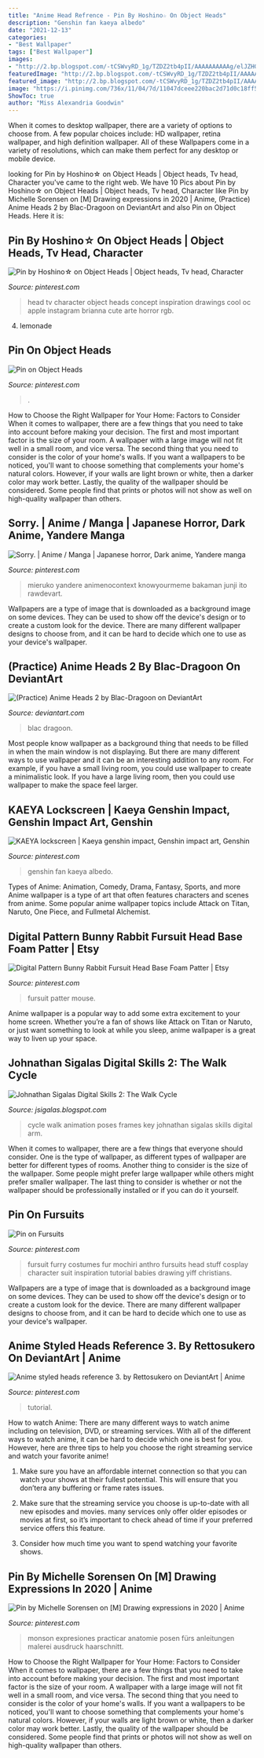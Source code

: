 ```yaml
---
title: "Anime Head Refrence - Pin By Hoshino☆ On Object Heads"
description: "Genshin fan kaeya albedo"
date: "2021-12-13"
categories:
- "Best Wallpaper"
tags: ["Best Wallpaper"]
images:
- "http://2.bp.blogspot.com/-tCSWvyRD_1g/TZDZ2tb4pII/AAAAAAAAAAg/elJZHGPMwag/s1600/arm_poses_RW.jpg"
featuredImage: "http://2.bp.blogspot.com/-tCSWvyRD_1g/TZDZ2tb4pII/AAAAAAAAAAg/elJZHGPMwag/s1600/arm_poses_RW.jpg"
featured_image: "http://2.bp.blogspot.com/-tCSWvyRD_1g/TZDZ2tb4pII/AAAAAAAAAAg/elJZHGPMwag/s1600/arm_poses_RW.jpg"
image: "https://i.pinimg.com/736x/11/04/7d/11047dceee220bac2d71d0c18ff5cc47--object-head-character-concept.jpg"
ShowToc: true
author: "Miss Alexandria Goodwin"
---
```



When it comes to desktop wallpaper, there are a variety of options to choose from. A few popular choices include: HD wallpaper, retina wallpaper, and high definition wallpaper. All of these Wallpapers come in a variety of resolutions, which can make them perfect for any desktop or mobile device. 

	

		
looking for Pin by Hoshino☆ on Object Heads | Object heads, Tv head, Character you've came to the right web. We have 10 Pics about Pin by Hoshino☆ on Object Heads | Object heads, Tv head, Character like Pin by Michelle Sorensen on [M] Drawing expressions in 2020 | Anime, (Practice) Anime Heads 2 by Blac-Dragoon on DeviantArt and also Pin on Object Heads. Here it is:
		
    
## Pin By Hoshino☆ On Object Heads | Object Heads, Tv Head, Character

<img loading=lazy src="https://i.pinimg.com/736x/11/04/7d/11047dceee220bac2d71d0c18ff5cc47--object-head-character-concept.jpg" onerror="this.onerror=null;this.src='https://tse1.mm.bing.net/th?id=OIP.oZAoxykfz_0mmZwhDLLwQQHaLZ&amp;pid=15.1';" alt="Pin by Hoshino☆ on Object Heads | Object heads, Tv head, Character">

_Source: pinterest.com_

>head tv character object heads concept inspiration drawings cool oc apple instagram brianna cute arte horror rgb. 

	

4. lemonade 

    
## Pin On Object Heads

<img loading=lazy src="https://i.pinimg.com/736x/27/ae/71/27ae71a061891b74bd2a86c5eb32257e--pumpkins-doodles.jpg" onerror="this.onerror=null;this.src='https://tse2.mm.bing.net/th?id=OIP.TCeIyeSDld2TyFhA8ZtN1QHaJ3&amp;pid=15.1';" alt="Pin on Object Heads">

_Source: pinterest.com_

>. 

	

How to Choose the Right Wallpaper for Your Home: Factors to Consider
When it comes to wallpaper, there are a few things that you need to take into account before making your decision. The first and most important factor is the size of your room. A wallpaper with a large image will not fit well in a small room, and vice versa. 
The second thing that you need to consider is the color of your home's walls. If you want a wallpapers to be noticed, you'll want to choose something that complements your home's natural colors. However, if your walls are light brown or white, then a darker color may work better. 
Lastly, the quality of the wallpaper should be considered. Some people find that prints or photos will not show as well on high-quality wallpaper than others.

    
## Sorry. | Anime / Manga | Japanese Horror, Dark Anime, Yandere Manga

<img loading=lazy src="https://i.pinimg.com/736x/52/70/68/527068048be6dca644b6ab4921812d8d.jpg" onerror="this.onerror=null;this.src='https://tse3.mm.bing.net/th?id=OIP.bkAs8KmfveILD0hPNde27QHaKo&amp;pid=15.1';" alt="Sorry. | Anime / Manga | Japanese horror, Dark anime, Yandere manga">

_Source: pinterest.com_

>mieruko yandere animenocontext knowyourmeme bakaman junji ito rawdevart. 

	

Wallpapers are a type of image that is downloaded as a background image on some devices. They can be used to show off the device's design or to create a custom look for the device. There are many different wallpaper designs to choose from, and it can be hard to decide which one to use as your device's wallpaper.

    
## (Practice) Anime Heads 2 By Blac-Dragoon On DeviantArt

<img loading=lazy src="https://img00.deviantart.net/98ca/i/2017/312/a/6/_practice__anime_heads_2_by_blac_dragoon-dbt6cnu.png" onerror="this.onerror=null;this.src='https://tse4.mm.bing.net/th?id=OIP.tHIkIH3XgRn2ZrBFsKbasQHaGa&amp;pid=15.1';" alt="(Practice) Anime Heads 2 by Blac-Dragoon on DeviantArt">

_Source: deviantart.com_

>blac dragoon. 

	

Most people know wallpaper as a background thing that needs to be filled in when the main window is not displaying. But there are many different ways to use wallpaper and it can be an interesting addition to any room. For example, if you have a small living room, you could use wallpaper to create a minimalistic look. If you have a large living room, then you could use wallpaper to make the space feel larger.

    
## KAEYA Lockscreen | Kaeya Genshin Impact, Genshin Impact Art, Genshin

<img loading=lazy src="https://i.pinimg.com/736x/4c/03/90/4c039095328dad730a508efa87afa511.jpg" onerror="this.onerror=null;this.src='https://tse2.mm.bing.net/th?id=OIP.BnPrOHfDeo2Zyk727-WZeAHaQd&amp;pid=15.1';" alt="KAEYA lockscreen | Kaeya genshin impact, Genshin impact art, Genshin">

_Source: pinterest.com_

>genshin fan kaeya albedo. 

	

Types of Anime: Animation, Comedy, Drama, Fantasy, Sports, and more
Anime wallpaper is a type of art that often features characters and scenes from anime. Some popular anime wallpaper topics include Attack on Titan, Naruto, One Piece, and Fullmetal Alchemist.

    
## Digital Pattern Bunny Rabbit Fursuit Head Base Foam Patter | Etsy

<img loading=lazy src="https://i.pinimg.com/736x/32/71/e0/3271e0d74c0e787bf317ac73f190dc9d.jpg" onerror="this.onerror=null;this.src='https://tse1.mm.bing.net/th?id=OIP.SFaM3JBUcaYS0ZkZaOjFcwHaHa&amp;pid=15.1';" alt="Digital Pattern Bunny Rabbit Fursuit Head Base Foam Patter | Etsy">

_Source: pinterest.com_

>fursuit patter mouse. 

	

Anime wallpaper is a popular way to add some extra excitement to your home screen. Whether you’re a fan of shows like Attack on Titan or Naruto, or just want something to look at while you sleep, anime wallpaper is a great way to liven up your space.

    
## Johnathan Sigalas Digital Skills 2: The Walk Cycle

<img loading=lazy src="http://2.bp.blogspot.com/-tCSWvyRD_1g/TZDZ2tb4pII/AAAAAAAAAAg/elJZHGPMwag/s1600/arm_poses_RW.jpg" onerror="this.onerror=null;this.src='https://tse1.mm.bing.net/th?id=OIP.cD1B4oQcscyIWpwVfKkJxgHaDT&amp;pid=15.1';" alt="Johnathan Sigalas Digital Skills 2: The Walk Cycle">

_Source: jsigalas.blogspot.com_

>cycle walk animation poses frames key johnathan sigalas skills digital arm. 

	

When it comes to wallpaper, there are a few things that everyone should consider. One is the type of wallpaper, as different types of wallpaper are better for different types of rooms. Another thing to consider is the size of the wallpaper. Some people might prefer large wallpaper while others might prefer smaller wallpaper. The last thing to consider is whether or not the wallpaper should be professionally installed or if you can do it yourself.

    
## Pin On Fursuits

<img loading=lazy src="https://i.pinimg.com/736x/f2/78/8d/f2788d6caab98dd1f54ac376bc346ffb.jpg" onerror="this.onerror=null;this.src='https://tse3.mm.bing.net/th?id=OIP.v12I2yrSUZjt5Sh2eFh57gHaJ3&amp;pid=15.1';" alt="Pin on Fursuits">

_Source: pinterest.com_

>fursuit furry costumes fur mochiri anthro fursuits head stuff cosplay character suit inspiration tutorial babies drawing yiff christians. 

	

Wallpapers are a type of image that is downloaded as a background image on some devices. They can be used to show off the device's design or to create a custom look for the device. There are many different wallpaper designs to choose from, and it can be hard to decide which one to use as your device's wallpaper.

    
## Anime Styled Heads Reference 3. By Rettosukero On DeviantArt | Anime

<img loading=lazy src="https://i.pinimg.com/736x/9d/ca/d9/9dcad9c1500cc7781154dc261e5d5da7.jpg" onerror="this.onerror=null;this.src='https://tse3.mm.bing.net/th?id=OIP.-XnMnlqWDjV0rMpIJDq0BQHaUD&amp;pid=15.1';" alt="Anime styled heads reference 3. by Rettosukero on DeviantArt | Anime">

_Source: pinterest.com_

>tutorial. 

	

How to watch Anime: There are many different ways to watch anime including on television, DVD, or streaming services.
With all of the different ways to watch anime, it can be hard to decide which one is best for you. However, here are three tips to help you choose the right streaming service and watch your favorite anime!
1. Make sure you have an affordable internet connection so that you can watch your shows at their fullest potential. This will ensure that you don’tera any buffering or frame rates issues.

2. Make sure that the streaming service you choose is up-to-date with all new episodes and movies. many services only offer older episodes or movies at first, so it’s important to check ahead of time if your preferred service offers this feature.

3. Consider how much time you want to spend watching your favorite shows.

    
## Pin By Michelle Sorensen On [M] Drawing Expressions In 2020 | Anime

<img loading=lazy src="https://i.pinimg.com/736x/43/bf/40/43bf407739567be221dbcd425b9573ad.jpg" onerror="this.onerror=null;this.src='https://tse1.mm.bing.net/th?id=OIP.UA2FW2dZIailfoNnXcyypAHaKE&amp;pid=15.1';" alt="Pin by Michelle Sorensen on [M] Drawing expressions in 2020 | Anime">

_Source: pinterest.com_

>monson expresiones practicar anatomie posen fürs anleitungen malerei ausdruck haarschnitt. 

	

How to Choose the Right Wallpaper for Your Home: Factors to Consider
When it comes to wallpaper, there are a few things that you need to take into account before making your decision. The first and most important factor is the size of your room. A wallpaper with a large image will not fit well in a small room, and vice versa. 
The second thing that you need to consider is the color of your home's walls. If you want a wallpapers to be noticed, you'll want to choose something that complements your home's natural colors. However, if your walls are light brown or white, then a darker color may work better. 
Lastly, the quality of the wallpaper should be considered. Some people find that prints or photos will not show as well on high-quality wallpaper than others.

